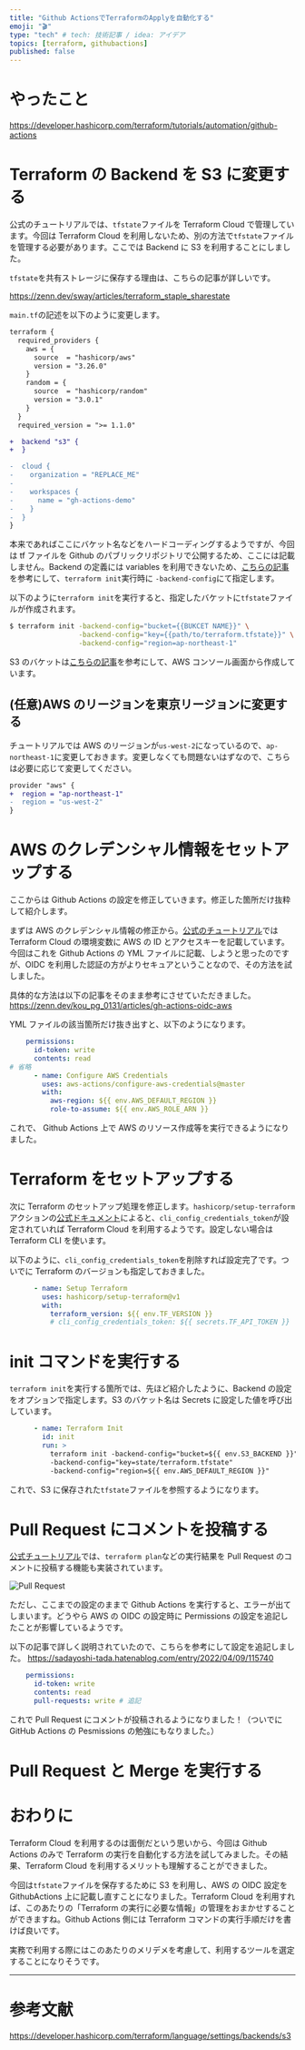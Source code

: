 ```yaml
---
title: "Github ActionsでTerraformのApplyを自動化する"
emoji: "🎬"
type: "tech" # tech: 技術記事 / idea: アイデア
topics: [terraform, githubactions]
published: false
---
```


# やったこと

https://developer.hashicorp.com/terraform/tutorials/automation/github-actions

# Terraform の Backend を S3 に変更する

公式のチュートリアルでは、`tfstate`ファイルを Terraform Cloud で管理しています。今回は Terraform Cloud を利用しないため、別の方法で`tfstate`ファイルを管理する必要があります。ここでは Backend に S3 を利用することにしました。

`tfstate`を共有ストレージに保存する理由は、こちらの記事が詳しいです。

https://zenn.dev/sway/articles/terraform_staple_sharestate

`main.tf`の記述を以下のように変更します。

```diff tf:main.tf
terraform {
  required_providers {
    aws = {
      source  = "hashicorp/aws"
      version = "3.26.0"
    }
    random = {
      source  = "hashicorp/random"
      version = "3.0.1"
    }
  }
  required_version = ">= 1.1.0"

+  backend "s3" {
+  }

-  cloud {
-    organization = "REPLACE_ME"
-
-    workspaces {
-      name = "gh-actions-demo"
-    }
-  }
}
```

本来であればここにバケット名などをハードコーディングするようですが、今回は tf ファイルを Github のパブリックリポジトリで公開するため、ここには記載しません。Backend の定義には variables を利用できないため、[こちらの記事](https://qiita.com/ymmy02/items/e7368abd8e3dafbc5c52#%E8%A7%A3%E6%B1%BA%E7%AD%962-terraform-init-%E5%AE%9F%E8%A1%8C%E6%99%82%E3%81%AB--backend-config-%E3%81%AB%E3%81%A6%E6%8C%87%E5%AE%9A)を参考にして、`terraform init`実行時に `-backend-config`にて指定します。

以下のように`terraform init`を実行すると、指定したバケットに`tfstate`ファイルが作成されます。

```sh
$ terraform init -backend-config="bucket={{BUKCET NAME}}" \
                 -backend-config="key={{path/to/terraform.tfstate}}" \
                 -backend-config="region=ap-northeast-1"
```

S3 のバケットは[こちらの記事](https://blog-benri-life.com/terraform-state-aws-s3-dynamodb-backend/)を参考にして、AWS コンソール画面から作成しています。

## (任意)AWS のリージョンを東京リージョンに変更する

チュートリアルでは AWS のリージョンが`us-west-2`になっているので、`ap-northeast-1`に変更しておきます。変更しなくても問題ないはずなので、こちらは必要に応じて変更してください。

```diff tf:main.tf
provider "aws" {
+  region = "ap-northeast-1"
-  region = "us-west-2"
}
```

# AWS のクレデンシャル情報をセットアップする

ここからは Github Actions の設定を修正していきます。修正した箇所だけ抜粋して紹介します。

まずは AWS のクレデンシャル情報の修正から。[公式のチュートリアル](https://developer.hashicorp.com/terraform/tutorials/automation/github-actions#set-up-terraform-cloud)では Terraform Cloud の環境変数に AWS の ID とアクセスキーを記載しています。今回はこれを Github Actions の YML ファイルに記載、しようと思ったのですが、OIDC を利用した認証の方がよりセキュアということなので、その方法を試しました。

具体的な方法は以下の記事をそのまま参考にさせていただきました。
https://zenn.dev/kou_pg_0131/articles/gh-actions-oidc-aws

YML ファイルの該当箇所だけ抜き出すと、以下のようになります。

```yml:terraform.yml
    permissions:
      id-token: write
      contents: read
# 省略
      - name: Configure AWS Credentials
        uses: aws-actions/configure-aws-credentials@master
        with:
          aws-region: ${{ env.AWS_DEFAULT_REGION }}
          role-to-assume: ${{ env.AWS_ROLE_ARN }}
```

これで、 Github Actions 上で AWS のリソース作成等を実行できるようになりました。

# Terraform をセットアップする

次に Terraform のセットアップ処理を修正します。`hashicorp/setup-terraform`アクションの[公式ドキュメント](https://github.com/marketplace/actions/hashicorp-setup-terraform#usage)によると、`cli_config_credentials_token`が設定されていれば Terraform Cloud を利用するようです。設定しない場合は Terraform CLI を使います。

以下のように、`cli_config_credentials_token`を削除すれば設定完了です。ついでに Terraform のバージョンも指定しておきました。

```yml:terraform.yml
      - name: Setup Terraform
        uses: hashicorp/setup-terraform@v1
        with:
          terraform_version: ${{ env.TF_VERSION }}
          # cli_config_credentials_token: ${{ secrets.TF_API_TOKEN }}
```

# init コマンドを実行する

`terraform init`を実行する箇所では、先ほど紹介したように、Backend の設定をオプションで指定します。S3 のバケット名は Secrets に設定した値を呼び出しています。

```yml:terraform.yml
      - name: Terraform Init
        id: init
        run: >
          terraform init -backend-config="bucket=${{ env.S3_BACKEND }}"
          -backend-config="key=state/terraform.tfstate"
          -backend-config="region=${{ env.AWS_DEFAULT_REGION }}"
```

これで、S3 に保存された`tfstate`ファイルを参照するようになります。

# Pull Request にコメントを投稿する

[公式チュートリアル](https://content.hashicorp.com/api/assets?product=tutorials&version=main&asset=public%2Fimg%2Fterraform%2Fautomation%2Fgh-actions-pr-plan.gif)では、`terraform plan`などの実行結果を Pull Request のコメントに投稿する機能も実装されています。

![Pull Request](https://content.hashicorp.com/api/assets?product=tutorials&version=main&asset=public%2Fimg%2Fterraform%2Fautomation%2Fgh-actions-pr-plan.gif)

ただし、ここまでの設定のままで Github Actions を実行すると、エラーが出てしまいます。どうやら AWS の OIDC の設定時に Permissions の設定を追記したことが影響しているようです。

以下の記事で詳しく説明されていたので、こちらを参考にして設定を追記しました。
https://sadayoshi-tada.hatenablog.com/entry/2022/04/09/115740

```yml:terraform.yml
    permissions:
      id-token: write
      contents: read
      pull-requests: write # 追記
```

これで Pull Request にコメントが投稿されるようになりました！（ついでに GitHub Actions の Pesmissions の勉強にもなりました。）

# Pull Request と Merge を実行する

# おわりに

Terraform Cloud を利用するのは面倒だという思いから、今回は Github Actions のみで Terraform の実行を自動化する方法を試してみました。その結果、Terraform Cloud を利用するメリットも理解することができました。

今回は`tfstate`ファイルを保存するために S3 を利用し、AWS の OIDC 設定を GithubActions 上に記載し直すことになりました。Terraform Cloud を利用すれば、このあたりの「Terraform の実行に必要な情報」の管理をおまかせすることができますね。Github Actions 側には Terraform コマンドの実行手順だけを書けば良いです。

実務で利用する際にはこのあたりのメリデメを考慮して、利用するツールを選定することになりそうです。

---

# 参考文献

https://developer.hashicorp.com/terraform/language/settings/backends/s3
